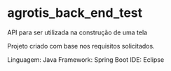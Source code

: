 # agrotis_back_end_test
API para ser utilizada na construção de uma tela


Projeto criado com base nos requisitos solicitados.

Linguagem: Java
Framework: Spring Boot
IDE: Eclipse

